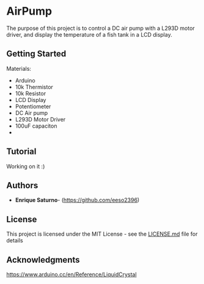 # AirPump

The purpose of this project is to control a DC air pump with a L293D motor driver, and display 
the temperature of a fish tank in a LCD display.

## Getting Started

Materials:
- Arduino
- 10k Thermistor
- 10k Resistor
- LCD Display
- Potentiometer
- DC Air pump
- L293D Motor Driver
- 100uF capaciton
- 

## Tutorial
Working on it :)

## Authors

* **Enrique Saturno**- (https://github.com/eeso2396)


## License

This project is licensed under the MIT License - see the [LICENSE.md](LICENSE.md) file for details

## Acknowledgments

https://www.arduino.cc/en/Reference/LiquidCrystal


